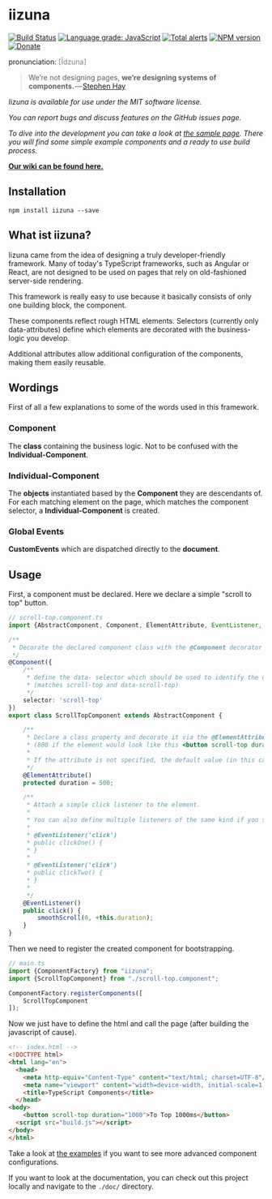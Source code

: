 # iizuna 
[![Build Status](https://travis-ci.com/Nano1237/iizuna.svg?branch=master)](https://travis-ci.com/Nano1237/iizuna)
[![Language grade: JavaScript](https://img.shields.io/lgtm/grade/javascript/g/Nano1237/iizuna.svg?logo=lgtm&logoWidth=18)](https://lgtm.com/projects/g/Nano1237/iizuna/context:javascript)
[![Total alerts](https://img.shields.io/lgtm/alerts/g/Nano1237/iizuna.svg?logo=lgtm&logoWidth=18)](https://lgtm.com/projects/g/Nano1237/iizuna/alerts/)
[![NPM version](https://img.shields.io/npm/v/iizuna.svg)](https://www.npmjs.org/package/iizuna)
[![Donate](https://img.shields.io/badge/donorbox-donate-blue.svg)](https://donorbox.org/iizuna)


pronunciation: <span style="color:gray;">[Īdzuna]</span>

> We’re not designing pages, **we’re designing systems of components.** — [Stephen Hay](http://bradfrost.com/blog/post/bdconf-stephen-hay-presents-responsive-design-workflow/)

*Iizuna is available for use under the MIT software license.*

*You can report bugs and discuss features on the GitHub issues page.*

*To dive into the development you can take a look at [the sample page](https://github.com/Nano1237/iizuna/tree/examples).*
*There you will find some simple example components and a ready to use build process.*

[**Our wiki can be found here.**](https://github.com/Nano1237/iizuna/wiki)

## Installation

```
npm install iizuna --save
```


## What ist iizuna?

Iizuna came from the idea of ​​designing a truly developer-friendly framework.
Many of today's TypeScript frameworks, such as Angular or React, are not designed to be used on pages that rely on old-fashioned server-side rendering.

This framework is really easy to use because it basically consists of only one building block, the component.

These components reflect rough HTML elements.
Selectors (currently only data-attributes) define which elements are decorated with the business-logic you develop.

Additional attributes allow additional configuration of the components, making them easily reusable.


## Wordings

First of all a few explanations to some of the words used in this framework.

### Component
The **class** containing the business logic. Not to be confused with the **Individual-Component**.

### Individual-Component
The **objects** instantiated based by the **Component** they are descendants of.
For each matching element on the page, which matches the component selector, a **Individual-Component** is created.

### Global Events
**CustomEvents** which are dispatched directly to the **document**.


## Usage

First, a component must be declared. Here we declare a simple "scroll to top" button.

```typescript
// scroll-top.component.ts
import {AbstractComponent, Component, ElementAttribute, EventListener, smoothScroll} from "iizuna";

/**
 * Decorate the declared component class with the @Component decorator (the magic happens here)
 */
@Component({
	/**
	 * define the data- selector which should be used to identify the element
	 * (matches scroll-top and data-scroll-top)
	 */
	selector: 'scroll-top'
})
export class ScrollTopComponent extends AbstractComponent {

	/**
	 * Declare a class property and decorate it via the @ElementAttribute decorator which automatically retrieves the attribute value of the element on page load.
	 * (800 if the element would look like this <button scroll-top duration="800">To top!</button>)
	 *
	 * If the attribute is not specified, the default value (in this case 500) is used
	 */
	@ElementAttribute()
	protected duration = 500;

	/**
	 * Attach a simple click listener to the element.
	 *
	 * You can also define multiple listeners of the same kind if you specify the listener name as first argument for the @EventListener decorator like:
	 *
	 * @EventListener('click')
	 * public clickOne() {
	 * }
	 *
	 * @EventListener('click')
	 * public clickTwo() {
	 * }
	 *
	 */
	@EventListener()
	public click() {
		smoothScroll(0, +this.duration);
	}
}
```

Then we need to register the created component for bootstrapping.

```typescript
// main.ts
import {ComponentFactory} from "iizuna";
import {ScrollTopComponent} from "./scroll-top.component";

ComponentFactory.registerComponents([
	ScrollTopComponent
]);
```

Now we just have to define the html and call the page (after building the javascript of cause).

```html
<!-- index.html -->
<!DOCTYPE html>
<html lang="en">
  <head>
    <meta http-equiv="Content-Type" content="text/html; charset=UTF-8"/>
    <meta name="viewport" content="width=device-width, initial-scale=1, maximum-scale=1.0, user-scalable=no"/>
    <title>TypeScript Components</title>
  </head>
<body>
	<button scroll-top duration="1000">To Top 1000ms</button>
  <script src="build.js"></script>
</body>
</html>
```

Take a look at [the examples](https://github.com/Nano1237/iizuna/tree/examples) if you want to see more advanced component configurations.

If you want to look at the documentation, you can check out this project locally and navigate to the `./doc/` directory.
